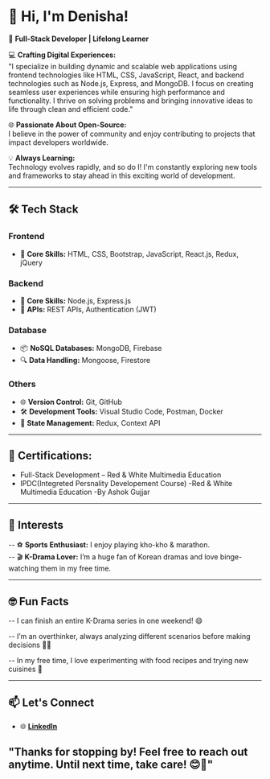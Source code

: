 # 👋 Hi, I'm Denisha!  

🌟 **Full-Stack Developer | Lifelong Learner**  

💻 **Crafting Digital Experiences:**  
"I specialize in building dynamic and scalable web applications using frontend technologies like HTML, CSS, JavaScript, React, and backend technologies such as Node.js, Express, and MongoDB. I focus on creating seamless user experiences while ensuring high performance and functionality. I thrive on solving problems and bringing innovative ideas to life through clean and efficient code."  

🌐 **Passionate About Open-Source:**  
I believe in the power of community and enjoy contributing to projects that impact developers worldwide.  

💡 **Always Learning:**  
Technology evolves rapidly, and so do I! I'm constantly exploring new tools and frameworks to stay ahead in this exciting world of development.  

---

## 🛠️ Tech Stack  

### **Frontend**  
- 🌟 **Core Skills:** HTML, CSS, Bootstrap, JavaScript, React.js, Redux, jQuery   

### **Backend**  
- 🚀 **Core Skills:** Node.js, Express.js  
- 🔐 **APIs:** REST APIs, Authentication (JWT)  

### **Database**  
- 📦 **NoSQL Databases:** MongoDB, Firebase  
- 🔍 **Data Handling:** Mongoose, Firestore  

### **Others**  
- 🌐 **Version Control:** Git, GitHub  
- 🛠️ **Development Tools:** Visual Studio Code, Postman, Docker  
- 🔄 **State Management:** Redux, Context API  

---

## 🥇 **Certifications:**   
  - Full-Stack Development  – Red & White Multimedia Education
  - IPDC(Integreted Persnality Developement Course) -Red & White Multimedia Education -By Ashok Gujjar

---

## 🎯 Interests  
-- ⚽ **Sports Enthusiast:** I enjoy playing kho-kho & marathon.  
-- 🎬 **K-Drama Lover:** I’m a huge fan of Korean dramas and love binge-watching them in my free time.  
  
---
## 🤓 Fun Facts  
-- I can finish an entire K-Drama series in one weekend! 😄

-- I’m an overthinker, always analyzing different scenarios before making decisions 🤔💭

-- In my free time, I love experimenting with food recipes and trying new cuisines 🍳

---

## 📫 Let's Connect  

- 🌐 **[LinkedIn](https://www.linkedin.com/in/denisha-dobariya-992069281/)**   

## "Thanks for stopping by! Feel free to reach out anytime. Until next time, take care! 😊👋"
  
